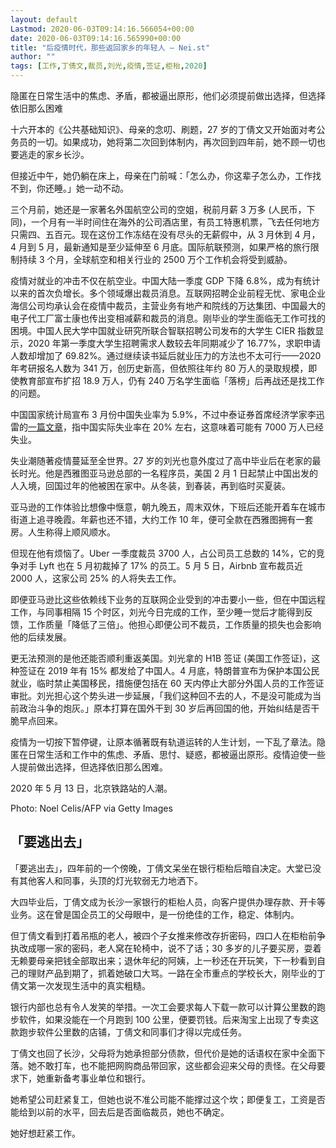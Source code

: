 ```yaml
---
layout: default
Lastmod: 2020-06-03T09:14:16.566054+00:00
date: 2020-06-03T09:14:16.565990+00:00
title: "后疫情时代，那些返回家乡的年轻人 – Nei.st"
author: ""
tags: [工作,丁倩文,裁员,刘光,疫情,签证,柜枱,2020]
---
```


隐匿在日常生活中的焦虑、矛盾，都被逼出原形，他们必须提前做出选择，但选择依旧那么困难

十六开本的《公共基础知识》、母亲的念叨、刷题，27 岁的丁倩文又开始面对考公务员的一切。如果成功，她将第二次回到体制内，再次回到四年前，她不顾一切也要逃走的家乡长沙。

但接近中午，她仍躺在床上，母亲在门前喊：「怎么办，你这辈子怎么办，工作找不到，你还睡。」她一动不动。

三个月前，她还是一家著名外国航空公司的空姐，税前月薪 3 万多 (人民币，下同)，一个月有一半时间住在海外的公司酒店里，有员工特惠机票，飞去任何地方只需四、五百元。现在这份工作冻结在没有尽头的无薪假中，从 3 月休到 4 月，4 月到 5 月，最新通知是至少延伸至 6 月底。国际航联预测，如果严格的旅行限制持续 3 个月，全球航空和相关行业的 2500 万个工作机会将受到威胁。

疫情对就业的冲击不仅在航空业。中国大陆一季度 GDP 下降 6.8%，成为有统计以来的首次负增长。多个领域爆出裁员消息。互联网招聘企业前程无忧、家电企业海信公司均承认会在疫情中裁员，主营业务有地产和院线的万达集团、中国最大的电子代工厂富士康也传出变相减薪和裁员的消息。刚毕业的学生面临无工作可找的困境。中国人民大学中国就业研究所联合智联招聘公司发布的大学生 CIER 指数显示，2020 年第一季度大学生招聘需求人数较去年同期减少了 16.77%，求职申请人数却增加了 69.82%。通过继续读书延后就业压力的方法也不太可行——2020 年考研报名人数为 341 万，创历史新高，但依照往年约 80 万人的录取规模，即使教育部宣布扩招 18.9 万人，仍有 240 万名学生面临「落榜」后再战还是找工作的问题。

中国国家统计局宣布 3 月份中国失业率为 5.9%，不过中泰证券首席经济学家李迅雷的[一篇文章](https://news.stcn.com/sd/202004/t20200426_1721493.html)，指中国实际失业率在 20% 左右，这意味着可能有 7000 万人已经失业。

失业潮随著疫情蔓延至全世界。27 岁的刘光也意外度过了高中毕业后在老家的最长时光。他是西雅图亚马逊总部的一名程序员，美国 2 月 1 日起禁止中国出发的人入境，回国过年的他被困在家中。从冬装，到春装，再到临时买夏装。

亚马逊的工作体验比想像中惬意，朝九晚五，周末双休，下班后还能开着车在城市街道上追寻晚霞。年薪也还不错，大约工作 10 年，便可全款在西雅图拥有一套房。人生称得上顺风顺水。

但现在他有烦恼了。Uber 一季度裁员 3700 人，占公司员工总数的 14%，它的竞争对手 Lyft 也在 5 月初裁掉了 17% 的员工。5 月 5 日，Airbnb 宣布裁员近 2000 人，这家公司 25% 的人将失去工作。

即便亚马逊比这些依赖线下业务的互联网企业受到的冲击要小一些，但在中国远程工作，与同事相隔 15 个时区，刘光今日完成的工作，至少睡一觉后才能得到反馈，工作质量「降低了三倍」。他担心即便公司不裁员，工作质量的损失也会影响他的后续发展。

更无法预测的是他还能否顺利重返美国。刘光拿的 H1B 签证 (美国工作签证)，这种签证在 2019 年有 15% 都发给了中国人。4 月底，特朗普宣布为保护本国公民就业，临时禁止美国移民，措施便包括在 60 天内停止大部分外国人员的工作签证审批。刘光担心这个势头进一步延展，「我们这种回不去的人，不是没可能成为当前政治斗争的炮灰。」原本打算在国外干到 30 岁后再回国的他，开始纠结是否干脆早点回来。

疫情为一切按下暂停键，让原本循著既有轨道运转的人生计划，一下乱了章法。隐匿在日常生活和工作中的焦虑、矛盾、思忖、疑惑，都被逼出原形。疫情迫使一些人提前做出选择，但选择依旧那么困难。

2020 年 5 月 13 日，北京铁路站的人潮。

Photo: Noel Celis/AFP via Getty Images

「要逃出去」
------

「要逃出去」，四年前的一个傍晚，丁倩文呆坐在银行柜枱后暗自决定。大堂已没有其他客人和同事，头顶的灯光软弱无力地洒下。

大四毕业后，丁倩文成为长沙一家银行的柜枱人员，向客户提供办理存款、开卡等业务。这在曾是国企员工的父母眼中，是一份绝佳的工作，稳定、体制内。

但丁倩文看到打着吊瓶的老人，被四个子女推来修改存折密码，四口人在柜枱前争执改成哪一家的密码，老人窝在轮椅中，说不了话；30 多岁的儿子要买房，耍着无赖要母亲把钱全部取出来；退休年纪的阿姨，上一秒还在开玩笑，下一秒看到自己的理财产品到期了，抓着她破口大骂。一路在全市重点的学校长大，刚毕业的丁倩文第一次发现生活中的真实粗糙。

银行内部也总有令人发笑的举措。一次工会要求每人下载一款可以计算公里数的跑步软件，如果没能在一个月跑到 100 公里，便要罚钱。后来淘宝上出现了专卖这款跑步软件公里数的店铺，丁倩文和同事们才得以完成任务。

丁倩文也回了长沙，父母将为她承担部分债款，但代价是她的话语权在家中全面下落。她不敢打车，也不能把网购商品带回家，这些都会迎来父母的责怪。在父母要求下，她重新备考事业单位和银行。

她希望公司赶紧复工，但她也说不准公司能不能撑过这个坎；即便复工，工资是否能给到以前的水平，回去后是否面临裁员，她也不确定。

她好想赶紧工作。

